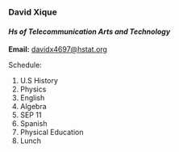 ### David Xique

####  _Hs of Telecommunication Arts and Technology_
**Email:** davidx4697@hstat.org


Schedule:
1. U.S History
2. Physics
3. English 
4. Algebra 
5. SEP 11
6. Spanish 
7. Physical Education
8. Lunch
